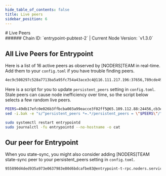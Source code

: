 ```yaml
---
hide_table_of_contents: false
title: Live peers
sidebar_position: 6
---
```


<div class="h1-with-icon icon-entrypoint">
# Live Peers
</div>
###### Chain ID: `entrypoint-pubtest-2` | Current Node Version: `v1.3.0`

## All Live Peers for Entrypoint
Here is a list of 16 active peers as observed by [NODERS]TEAM in real-time. Add them to your `config.toml` if you have trouble finding peers.

```bash
4ec9c508297c528a7713ba5a95fc754a43ace3c4@116.111.217.196:37656,789cde4999f30b41b950a23d8d012db3d8903ef3@158.220.108.166:10656,cb3e84e80679b0f62cab4f93d33658ba7624b907@194.60.201.251:26656,05419a6f8cc137c4bb2d717ed6c33590aaae022d@213.133.100.172:26878,b17f3f6a57a42081749c8f580af3567b5646f0bf@2406:26646,5e6af181ebf7f4ded2da56b004813ae70ba4f635@49.12.123.87:21116,6e38397e09a2755841e2f350ba1ff8883a66551a@2a01:11556,a1583f1ba0f0f8b91bd163110b0bfd709604b266@65.108.206.118:61256,f7af71e7f32516f005192b21f1a83ca3f4fef4da@142.132.202.92:32256,75e83d67504cbfacdc79da55ca46e2c4353816e7@65.109.92.241:3106,7048ee28300ffa81103cd24b2af3d1af0c378def@195.201.197.4:34656,ba2648fe305c01c5276bf5bba2dffc2053e6bcb8@95.217.40.230:22226,e1a1ac9ecd04f051fad5dd8bd128f67bdea0745e@80.79.6.202:22656,49db17efc0e026b3ffbcba003a99eacce3f02ff5@65.109.112.88:24456,e1b2eddac829b1006eb6e2ddbfc9199f212e505f@65.108.231.124:34656,87b71852620c9e06cf3b426e03fcb77d145c0256@51.75.16.217:13656
```

Here is a script for you to update `persistent_peers` setting in `config.toml`. Stale peers can cause node inefficiency over time, so the script below selects a few random live peers.

```bash
PEERS=49db17efc0e026b3ffbcba003a99eacce3f02ff5@65.109.112.88:24456,cb3e84e80679b0f62cab4f93d33658ba7624b907@194.60.201.251:26656,b17f3f6a57a42081749c8f580af3567b5646f0bf@2406:26646,4ec9c508297c528a7713ba5a95fc754a43ace3c4@116.111.217.196:37656,6e38397e09a2755841e2f350ba1ff8883a66551a@2a01:11556
sed -i.bak -e "s/^persistent_peers *=.*/persistent_peers = \"$PEERS\"/" ~/.entrypoint/config/config.toml

sudo systemctl restart entrypointd
sudo journalctl -fu entrypointd --no-hostname -o cat
```

## Our peer for Entrypoint
When you state-sync, you might also consider adding [NODERS]TEAM state-sync peer to your persistent_peers setting in `config.toml`.

```bash
955890d4ded935a973e0637983e80d6bdcafbe83@entrypoint-t-rpc.noders.services:15656
```
